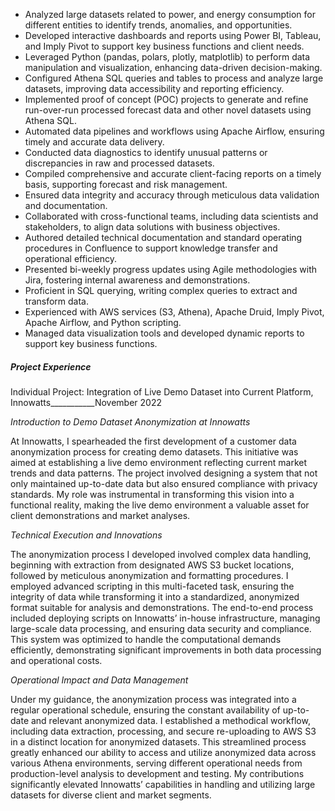 - Analyzed large datasets related to power, and energy consumption for different entities to identify trends, anomalies, and
opportunities.
- Developed interactive dashboards and reports using Power BI, Tableau, and Imply Pivot to support key business functions and
client needs.
- Leveraged Python (pandas, polars, plotly, matplotlib) to perform data manipulation and visualization, enhancing data-driven
decision-making.
- Configured Athena SQL queries and tables to process and analyze large datasets, improving data accessibility and reporting
efficiency.
- Implemented proof of concept (POC) projects to generate and refine run-over-run processed forecast data and other novel datasets
using Athena SQL.
- Automated data pipelines and workflows using Apache Airflow, ensuring timely and accurate data delivery.
- Conducted data diagnostics to identify unusual patterns or discrepancies in raw and processed datasets.
- Compiled comprehensive and accurate client-facing reports on a timely basis, supporting forecast and risk management.
- Ensured data integrity and accuracy through meticulous data validation and documentation.
- Collaborated with cross-functional teams, including data scientists and stakeholders, to align data solutions with business
objectives.
- Authored detailed technical documentation and standard operating procedures in Confluence to support knowledge transfer and
operational efficiency.
- Presented bi-weekly progress updates using Agile methodologies with Jira, fostering internal awareness and demonstrations.
- Proficient in SQL querying, writing complex queries to extract and transform data.
- Experienced with AWS services (S3, Athena), Apache Druid, Imply Pivot, Apache Airflow, and Python scripting.
- Managed data visualization tools and developed dynamic reports to support key business functions.

##### Project Experience
Individual Project: Integration of Live Demo Dataset into Current Platform, Innowatts___________November 2022

*Introduction to Demo Dataset Anonymization at Innowatts*

At Innowatts, I spearheaded the first development of a customer data anonymization process for creating demo datasets. This initiative was aimed at establishing a live demo environment reflecting current market trends and data patterns. The project involved designing a system that not only maintained up-to-date data but also ensured compliance with privacy standards. My role was instrumental in transforming this vision into a functional reality, making the live demo environment a valuable asset for client demonstrations and market analyses.

*Technical Execution and Innovations*

The anonymization process I developed involved complex data handling, beginning with extraction from designated AWS S3 bucket locations, followed by meticulous anonymization and formatting procedures. I employed advanced scripting in this multi-faceted task, ensuring the integrity of data while transforming it into a standardized, anonymized format suitable for analysis and demonstrations. The end-to-end process included deploying scripts on Innowatts’ in-house infrastructure, managing large-scale data processing, and ensuring data security and compliance. This system was optimized to handle the computational demands efficiently, demonstrating significant improvements in both data processing and operational costs.

*Operational Impact and Data Management*

Under my guidance, the anonymization process was integrated into a regular operational schedule, ensuring the constant availability of up-to-date and relevant anonymized data. I established a methodical workflow, including data extraction, processing, and secure re-uploading to AWS S3 in a distinct location for anonymized datasets. This streamlined process greatly enhanced our ability to access and utilize anonymized data across various Athena environments, serving different operational needs from production-level analysis to development and testing. My contributions significantly elevated Innowatts’ capabilities in handling and utilizing large datasets for diverse client and market segments.
